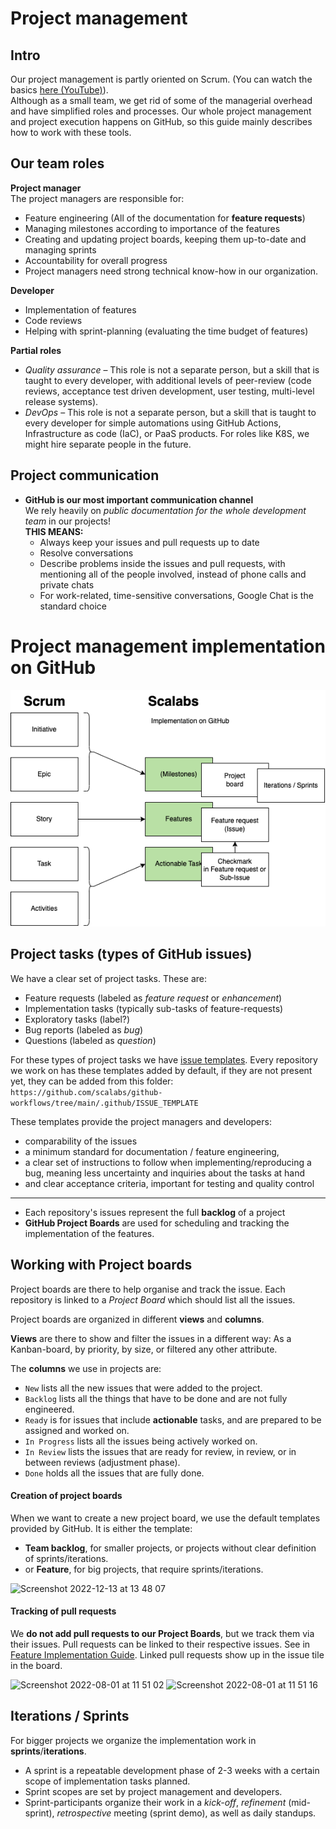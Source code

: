 # Project management

## Intro

Our project management is partly oriented on Scrum. (You can watch the basics [here (YouTube)](https://m.youtube.com/watch?v=PPO5GwSo0d4)).  
Although as a small team, we get rid of some of the managerial overhead and have simplified roles and processes.
Our whole project management and project execution happens on GitHub, so this guide mainly describes how to work with these tools.

## Our team roles

**Project manager**  
The project managers are responsible for:

- Feature engineering (All of the documentation for **feature requests**)
- Managing milestones according to importance of the features
- Creating and updating project boards, keeping them up-to-date and managing sprints
- Accountability for overall progress
- Project managers need strong technical know-how in our organization.

**Developer**

- Implementation of features
- Code reviews
- Helping with sprint-planning (evaluating the time budget of features)

**Partial roles**

- *Quality assurance* – This role is not a separate person, but a skill that is taught to every developer, with additional levels of peer-review (code reviews, acceptance test driven development, user testing, multi-level release systems).
- *DevOps* – This role is not a separate person, but a skill that is taught to every developer for simple automations using GitHub Actions, Infrastructure as code (IaC), or PaaS products. For roles like K8S, we might hire separate people in the future.

## Project communication

- **GitHub is our most important communication channel**  
We rely heavily on *public documentation for the whole development team* in our projects!  
**THIS MEANS:**
   - Always keep your issues and pull requests up to date
   - Resolve conversations
   - Describe problems inside the issues and pull requests, with mentioning all of the people involved, instead of phone calls and private chats
   - For work-related, time-sensitive conversations, Google Chat is the standard choice


# Project management implementation on GitHub

![Project management](https://raw.githubusercontent.com/scalabs/documentation/main/assets/images/pm.drawio.png)

## Project tasks (types of GitHub issues)

We have a clear set of project tasks. These are:

- Feature requests (labeled as *feature request* or *enhancement*)
- Implementation tasks (typically sub-tasks of feature-requests)
- Exploratory tasks (label?)
- Bug reports (labeled as *bug*)
- Questions (labeled as *question*)

For these types of project tasks we have [issue templates](https://github.com/scalabs/github-workflows/tree/main/.github/ISSUE_TEMPLATE).
Every repository we work on has these templates added by default, if they are not present yet, they can be added from this folder:  
`https://github.com/scalabs/github-workflows/tree/main/.github/ISSUE_TEMPLATE`

These templates provide the project managers and developers:  
- comparability of the issues
- a minimum standard for documentation / feature engineering, 
- a clear set of instructions to follow when implementing/reproducing a bug, meaning less uncertainty and inquiries about the tasks at hand
- and clear acceptance criteria, important for testing and quality control

---

- Each repository's issues represent the full **backlog** of a project
- **GitHub Project Boards** are used for scheduling and tracking the implementation of the features.


## Working with Project boards

Project boards are there to help organise and track the issue. Each repository is linked to a *Project Board* which should list all the issues.

Project boards are organized in different **views** and **columns**.

**Views** are there to show and filter the issues in a different way: As a Kanban-board, by priority, by size, or filtered any other attribute.

The **columns** we use in projects are:

- `New` lists all the new issues that were added to the project.
- `Backlog` lists all the things that have to be done and are not fully engineered.
- `Ready` is for issues that include **actionable** tasks, and are prepared to be assigned and worked on.
- `In Progress` lists all the issues being actively worked on.
- `In Review` lists the issues that are ready for review, in review, or in between reviews (adjustment phase).
- `Done` holds all the issues that are fully done.

#### Creation of project boards 

When we want to create a new project board, we use the default templates provided by GitHub.
It is either the template:
- **Team backlog**, for smaller projects, or projects without clear definition of sprints/iterations.
- or **Feature**, for big projects, that require sprints/iterations.

<img width="952" alt="Screenshot 2022-12-13 at 13 48 07" src="https://user-images.githubusercontent.com/10634693/207322235-f19ba2ea-b999-4995-9178-0e96f87fc6ec.png">



#### Tracking of pull requests

We **do not add pull requests to our Project Boards**, but we track them via their issues. Pull requests can be linked to their respective issues. See in [Feature Implementation Guide](https://github.com/scalabs/documentation/blob/main/guides/feature-impl-code-review.md#4-mention-associated-issues).
Linked pull requests show up in the issue tile in the board.

![Screenshot 2022-08-01 at 11 51 02](https://user-images.githubusercontent.com/10634693/182122735-96773bd4-c3ae-4c41-aa31-8d92bbc0ade7.png)
![Screenshot 2022-08-01 at 11 51 16](https://user-images.githubusercontent.com/10634693/182122739-c624fd3a-5398-4d49-ae0e-217f0a024b2c.png)

## Iterations / Sprints

For bigger projects we organize the implementation work in **sprints**/**iterations**.
  - A sprint is a repeatable development phase of 2-3 weeks with a certain scope of implementation tasks planned.
  - Sprint scopes are set by project management and developers.
  - Sprint-participants organize their work in a *kick-off*, *refinement* (mid-sprint), *retrospective* meeting (sprint demo), as well as daily standups.

